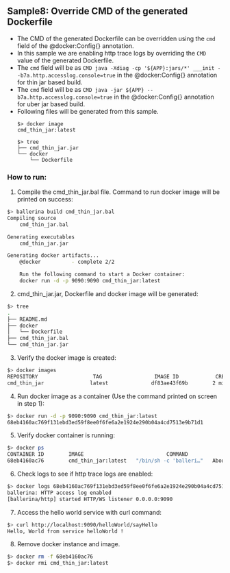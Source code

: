 ## Sample8: Override CMD of the generated Dockerfile

- The CMD of the generated Dockerfile can be overridden using the `cmd` field of the @docker:Config{} annotation. 
- In this sample we are enabling http trace logs by overriding the `CMD` value of the generated Dockerfile. 
- The `cmd` field will be as `CMD java -Xdiag -cp '${APP}:jars/*' ___init --b7a.http.accesslog.console=true` in the @docker:Config{} annotation for thin jar based build.
- The `cmd` field will be as `CMD java -jar ${APP} --b7a.http.accesslog.console=true` in the @docker:Config{} annotation for uber jar based build.
- Following files will be generated from this sample.
    ``` 
    $> docker image
    cmd_thin_jar:latest
    
    $> tree
    ├── cmd_thin_jar.jar
    └── docker
        └── Dockerfile
    ```
### How to run:

1. Compile the  cmd_thin_jar.bal file. Command to run docker image will be printed on success:
```bash
$> ballerina build cmd_thin_jar.bal
Compiling source
	cmd_thin_jar.bal

Generating executables
	cmd_thin_jar.jar

Generating docker artifacts...
	@docker 		 - complete 2/2

	Run the following command to start a Docker container:
	docker run -d -p 9090:9090 cmd_thin_jar:latest
```

2. cmd_thin_jar.jar, Dockerfile and docker image will be generated: 
```bash
$> tree
.
├── README.md
├── docker
│   └── Dockerfile
├── cmd_thin_jar.bal
└── cmd_thin_jar.jar
```

3. Verify the docker image is created:
```bash
$> docker images
REPOSITORY                  TAG                 IMAGE ID            CREATED             SIZE
cmd_thin_jar               latest              df83ae43f69b        2 minutes ago        102MB  

```

4. Run docker image as a container (Use the command printed on screen in step 1):
```bash
$> docker run -d -p 9090:9090 cmd_thin_jar:latest
68eb4160ac769f131ebd3ed59f8ee0f6fe6a2e1924e290b04a4cd7513e9b71d1
```

5. Verify docker container is running:
```bash
$> docker ps
CONTAINER ID        IMAGE                           COMMAND                  CREATED              STATUS              PORTS                    NAMES
68eb4160ac76        cmd_thin_jar:latest   "/bin/sh -c 'balleri…"   About a minute ago   Up About a minute   0.0.0.0:9090->9090/tcp   vigilant_swartz

```

6. Check logs to see if http trace logs are enabled:
```bash
$> docker logs 68eb4160ac769f131ebd3ed59f8ee0f6fe6a2e1924e290b04a4cd7513e9b71d1
ballerina: HTTP access log enabled
[ballerina/http] started HTTP/WS listener 0.0.0.0:9090
```

7. Access the hello world service with curl command:
```bash
$> curl http://localhost:9090/helloWorld/sayHello
Hello, World from service helloWorld !
```

8. Remove docker instance and image.
```bash
$> docker rm -f 68eb4160ac76
$> docker rmi cmd_thin_jar:latest
```